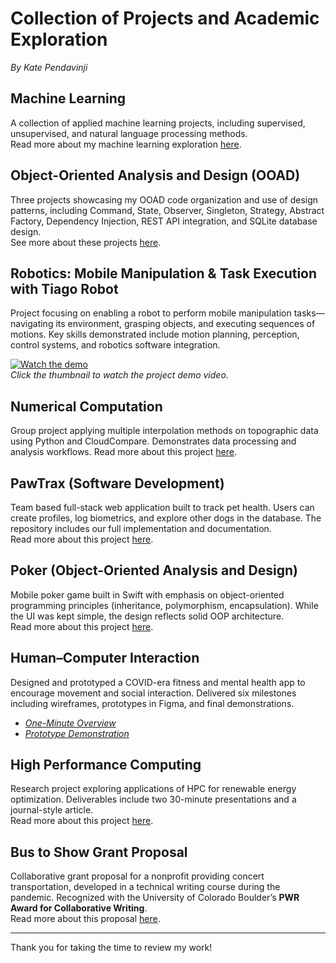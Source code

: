 # Collection of Projects and Academic Exploration
*By Kate Pendavinji*

## Machine Learning  
A collection of applied machine learning projects, including supervised, unsupervised, and natural language processing methods.  
Read more about my machine learning exploration [here](https://github.com/kape6379/Portfolio/blob/main/MachineLearning.md).  

## Object-Oriented Analysis and Design (OOAD)  
Three projects showcasing my OOAD code organization and use of design patterns, including Command, State, Observer, Singleton, Strategy, Abstract Factory, Dependency Injection, REST API integration, and SQLite database design.  
See more about these projects [here](https://github.com/kape6379/Portfolio/tree/main/OOAD).  

## Robotics: Mobile Manipulation & Task Execution with Tiago Robot

Project focusing on enabling a robot to perform mobile manipulation tasks—navigating its environment, grasping objects, and executing sequences of motions. Key skills demonstrated include motion planning, perception, control systems, and robotics software integration.

[![Watch the demo](https://img.youtube.com/vi/pbPZYxVDMXU/0.jpg)](https://youtu.be/pbPZYxVDMXU)  
*Click the thumbnail to watch the project demo video.*

## Numerical Computation  
Group project applying multiple interpolation methods on topographic data using Python and CloudCompare. Demonstrates data processing and analysis workflows. 
Read more about this project [here](https://github.com/kape6379/Portfolio/tree/main/Numerical%20Computation).  


## PawTrax (Software Development)  
Team based full-stack web application built to track pet health. Users can create profiles, log biometrics, and explore other dogs in the database. The repository includes our full implementation and documentation.  
Read more about this project [here](https://github.com/kape6379/Portfolio/tree/main/PawTrax).  


## Poker (Object-Oriented Analysis and Design)  
Mobile poker game built in Swift with emphasis on object-oriented programming principles (inheritance, polymorphism, encapsulation). While the UI was kept simple, the design reflects solid OOP architecture.  
Read more about this project [here](https://github.com/kape6379/Portfolio/tree/main/Poker).  


## Human–Computer Interaction  
Designed and prototyped a COVID-era fitness and mental health app to encourage movement and social interaction. Delivered six milestones including wireframes, prototypes in Figma, and final demonstrations.  

- [_One-Minute Overview_](https://youtu.be/i0hZHDggiGc)  
- [_Prototype Demonstration_](https://youtu.be/B6tgBu3h2zE)  


## High Performance Computing  
Research project exploring applications of HPC for renewable energy optimization. Deliverables include two 30-minute presentations and a journal-style article.  
Read more about this project [here](https://github.com/kape6379/Portfolio/blob/main/High%20Performance%20Computing/hpc.docx-2.pdf).  


## Bus to Show Grant Proposal  
Collaborative grant proposal for a nonprofit providing concert transportation, developed in a technical writing course during the pandemic. Recognized with the University of Colorado Boulder’s **PWR Award for Collaborative Writing**.  
Read more about this proposal [here](https://github.com/kape6379/Portfolio/blob/main/Bus%20to%20Show%20Grant%20Proposal/Proposal%20Group%20Project%3B%20Justin%2C%20Carson%2C%20Kate.pdf).  

---

Thank you for taking the time to review my work!
